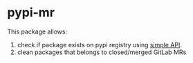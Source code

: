 # pypi-mr
This package allows:
1. check if package exists on pypi registry using [simple API](https://warehouse.pypa.io/api-reference/legacy.html#simple-project-api).
2. clean packages that belongs to closed/merged GitLab MRs

